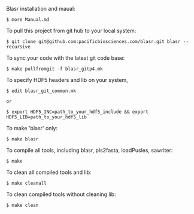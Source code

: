 Blasr installation and maual: 

    $ more Manual.md

To pull this project from git hub to your local system:

    $ git clone git@github.com:pacificbiosciences.com/blasr.git blasr --recursive

To sync your code with the latest git code base:

    $ make pullfromgit -f blasr_gitp4.mk

To specify HDF5 headers and lib on your system, 

    $ edit blasr_git_common.mk

    or

    $ export HDF5_INC=path_to_your_hdf5_include && export HDF5_LIB=path_to_your_hdf5_lib

To make 'blasr' only:

    $ make blasr

To compile all tools, including blasr, pls2fasta, loadPusles, sawriter:

    $ make 

To clean all compiled tools and lib:

    $ make cleanall

To clean compiled tools without cleaning lib:

    $ make clean
